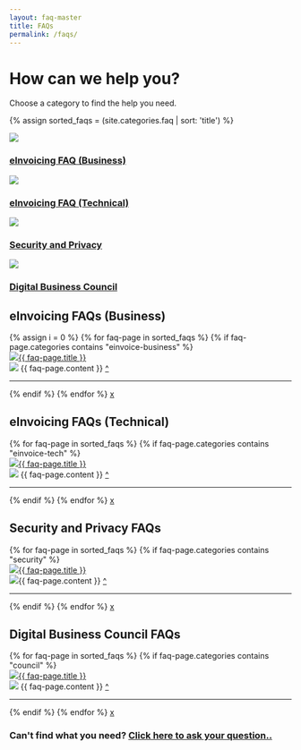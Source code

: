 ```yaml
---
layout: faq-master
title: FAQs
permalink: /faqs/
---
```


# How can we help you?

Choose a category to find the help you need.

<div class="faq-toc">

{% assign sorted_faqs = (site.categories.faq | sort: 'title') %}

<div class="faq-category">
    <img src="{{ site.url | absolute}}\images\eInvoicing-icon.png" class="category-img"/>
    <h3><a href="#einvoicing-business">eInvoicing FAQ (Business)</a></h3>
</div>

<div class="faq-category">
    <img src="{{ site.url | absolute}}\images\tech-icon.png" class="category-img"/>
    <h3><a href="#einvoicing-technical">eInvoicing FAQ (Technical)</a></h3>
</div>

<div class="faq-category">    
    <img src="{{ site.url | absolute}}\images\security-icon.png" class="category-img"/>
     <h3><a href="#security-privacy">Security and Privacy</a></h3>
</div>

<div class="faq-category">
    <img src="{{ site.url | absolute}}\images\council-icon.png" class="category-img"/>
    <h3><a href="#council-faqs">Digital Business Council</a></h3>
</div>

<section id="einvoicing-business" >
    <div class="faq-answers">
    <h2>eInvoicing FAQs (Business)</h2>
    {% assign i = 0 %}
    {% for faq-page in sorted_faqs %}
        {% if faq-page.categories contains "einvoice-business" %}                 
            <div class="faq-answers-questionblock">
                <img src="{{site.url |absolute}}/images/question-icon.png"/><a href="#einvoicing-business{{ forloop.index }}" >{{ faq-page.title }}</a>
            </div>
            <div class="faq-answers-answerblock" id="einvoicing-business{{ forloop.index }}">
                <img src="{{site.url |absolute}}/images/answer-icon.png"/> {{ faq-page.content }}
                <a href="#" class="expander">^</a>
            </div> 
            <hr/>
        {% endif %}
    {% endfor %}
    <a href="#" class="close">x</a>
    </div>
</section>

<section id="einvoicing-technical" >
    <div class="faq-answers">
    <h2>eInvoicing FAQs (Technical)</h2>
    {% for faq-page in sorted_faqs %}
        {% if faq-page.categories contains "einvoice-tech" %}
            <div class="faq-answers-questionblock">
                <img src="{{site.url |absolute}}/images/question-icon.png"/><a href="#einvoicing-technical{{ forloop.index }}" >{{ faq-page.title }}</a>  
            </div>
            <div class="faq-answers-answerblock" id="einvoicing-technical{{ forloop.index }}">
                <img src="{{site.url |absolute}}/images/answer-icon.png"/> {{ faq-page.content }}
                <a href="#" class="expander">^</a>
            </div> 
            <hr/>
        {% endif %}
    {% endfor %}
    <a href="#" class="close">x</a>
    </div>
</section>

<section id="security-privacy" >
    <div class="faq-answers">
    <h2>Security and Privacy FAQs</h2>
    {% for faq-page in sorted_faqs %}
        {% if faq-page.categories contains "security" %}
            <div class="faq-answers-questionblock">
                <img src="{{site.url |absolute}}/images/question-icon.png"/><a href="#security-privacy{{ forloop.index }}" >{{ faq-page.title }}</a>     
            </div>
            <div class="faq-answers-answerblock" id="security-privacy{{ forloop.index }}">
                <img src="{{site.url |absolute}}/images/answer-icon.png"/>{{ faq-page.content }}
                <a href="#" class="expander">^</a>
            </div> 
            <hr/>
        {% endif %}
    {% endfor %}
    <a href="#" class="close">x</a>
    </div>
</section>

<section id="council-faqs" >
    <div class="faq-answers">
    <h2>Digital Business Council FAQs</h2>
    {% for faq-page in sorted_faqs %}
        {% if faq-page.categories contains "council" %}
            <div class="faq-answers-questionblock">
                <img src="{{site.url |absolute}}/images/question-icon.png"/><a href="#council-faqs{{ forloop.index }}" >{{ faq-page.title }}</a>       
            </div> 
            <div class="faq-answers-answerblock" id="council-faqs{{ forloop.index }}">
                <img src="{{site.url |absolute}}/images/answer-icon.png"/> {{ faq-page.content }}
                <a href="#" class="expander">^</a>
            </div> 
            <hr/>
        {% endif %}
    {% endfor %}
    <a href="#" class="close">x</a>
    </div>
</section>

</div>

### Can't find what you need?  [Click here to ask your question..](mailto:contact@digitalbusinesscouncil.com.au)

<script src="{{site.url | absolute}}/javascripts/classie.js"></script>
<script src="{{site.url | absolute}}/javascripts/overlay.js"></script>
